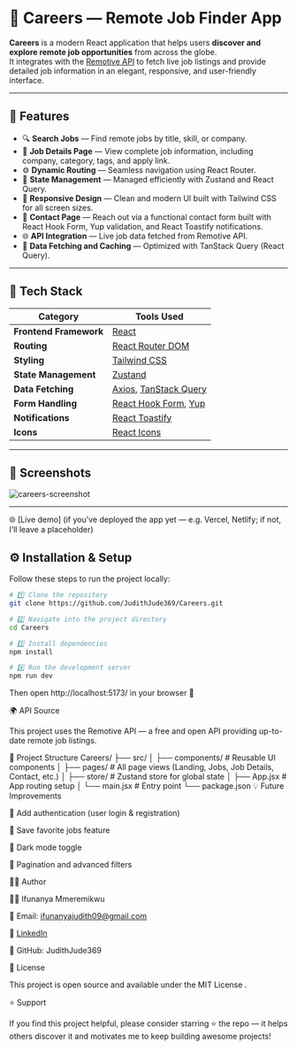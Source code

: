 # 💼 Careers — Remote Job Finder App

**Careers** is a modern React application that helps users **discover and explore remote job opportunities** from across the globe.  
It integrates with the [Remotive API](https://remotive.com/api/remote-jobs) to fetch live job listings and provide detailed job information in an elegant, responsive, and user-friendly interface.

---

## 🚀 Features

- 🔍 **Search Jobs** — Find remote jobs by title, skill, or company.
- 📝 **Job Details Page** — View complete job information, including company, category, tags, and apply link.
- ⚙️ **Dynamic Routing** — Seamless navigation using React Router.
- 💾 **State Management** — Managed efficiently with Zustand and React Query.
- 🎨 **Responsive Design** — Clean and modern UI built with Tailwind CSS for all screen sizes.
- 📧 **Contact Page** — Reach out via a functional contact form built with React Hook Form, Yup validation, and React Toastify notifications.
- 🌐 **API Integration** — Live job data fetched from Remotive API.
- 🔄 **Data Fetching and Caching** — Optimized with TanStack Query (React Query).

---

## 🧰 Tech Stack

| Category               | Tools Used                                                                             |
| ---------------------- | -------------------------------------------------------------------------------------- |
| **Frontend Framework** | [React](https://react.dev/)                                                            |
| **Routing**            | [React Router DOM](https://reactrouter.com/)                                           |
| **Styling**            | [Tailwind CSS](https://tailwindcss.com/)                                               |
| **State Management**   | [Zustand](https://zustand-demo.pmnd.rs/)                                               |
| **Data Fetching**      | [Axios](https://axios-http.com/), [TanStack Query](https://tanstack.com/query/latest)  |
| **Form Handling**      | [React Hook Form](https://react-hook-form.com/), [Yup](https://github.com/jquense/yup) |
| **Notifications**      | [React Toastify](https://fkhadra.github.io/react-toastify/introduction)                |
| **Icons**              | [React Icons](https://react-icons.github.io/react-icons/)                              |

---

## 📸 Screenshots
![careers-screenshot](https://github.com/user-attachments/assets/99f0e84b-f31c-47e5-8605-d6e645a8f2b7)


---

🌐 [Live demo] (if you’ve deployed the app yet — e.g. Vercel, Netlify; if not, I’ll leave a placeholder)

## ⚙️ Installation & Setup

Follow these steps to run the project locally:

```bash
# 1️⃣ Clone the repository
git clone https://github.com/JudithJude369/Careers.git

# 2️⃣ Navigate into the project directory
cd Careers

# 3️⃣ Install dependencies
npm install

# 4️⃣ Run the development server
npm run dev
```

Then open http://localhost:5173/
in your browser 🚀

🌍 API Source

This project uses the Remotive API
— a free and open API providing up-to-date remote job listings.

🧩 Project Structure
Careers/
├── src/
│ ├── components/ # Reusable UI components
│ ├── pages/ # All page views (Landing, Jobs, Job Details, Contact, etc.)
│ ├── store/ # Zustand store for global state
│ ├── App.jsx # App routing setup
│ └── main.jsx # Entry point
└── package.json
💡 Future Improvements

🔐 Add authentication (user login & registration)

💾 Save favorite jobs feature

🌙 Dark mode toggle

🧭 Pagination and advanced filters

🧑‍💻 Author

👩‍💻 Ifunanya Mmeremikwu

📧 Email: ifunanyajudith09@gmail.com

💼 [LinkedIn](linkedin.com/in/ifunanya-mmeremikwu)

🌟 GitHub: JudithJude369

🪪 License

This project is open source and available under the MIT License
.

⭐ Support

If you find this project helpful, please consider starring ⭐ the repo — it helps others discover it and motivates me to keep building awesome projects!
